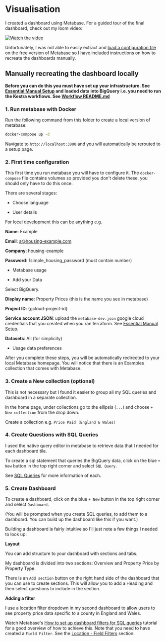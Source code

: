 # Visualisation

I created a dashboard using Metabase. For a guided tour of the final dashboard, check out my loom video:

[![Watch the video](https://cdn.loom.com/sessions/thumbnails/c7980272036f474496f2bb08bee83dd3-c1747f9d4dc41e42-full-play.gif)](https://www.loom.com/share/c7980272036f474496f2bb08bee83dd3?sid=8d8101cf-4477-4d5c-b775-ad5b5d5eee3d)

Unfortunately, I was not able to easily extract and [load a configuration file](https://www.metabase.com/docs/latest/configuring-metabase/config-file) on the free version of Metabase so I have included instructions on how to recreate the dashboards manually. 

## Manually recreating the dashboard locally

**Before you can do this you must have set up your infrastructure. See [Essential Manual Setup](../infrastructure/notes/00_essential_manual_setup.md) and loaded data into BigQuery i.e. you need to run the Kestra workflows. See [Workflow README.md](../01_workflow/README.md)**

### 1. Run metabase with Docker

Run the following command from this folder to create a local version of metabase:

```bash
docker-compose up -d
```

Navigate to `http://localhost:3000` and you will automatically be rerouted to a setup page.

### 2. First time configuration

This first time you run metabase you will have to configure it. The `docker-compose` file contains volumes so provided you don't delete these, you should only have to do this once.

There are several stages:

- Choose language

- User details

For local development this can be anything e.g.

**Name**: Example

**Email**: a@housing-example.com

**Company**: housing-example

**Password**: 1simple_housing_password (must contain number)

- Metabase usage

- Add your Data

Select BigQuery.

**Display name**: Property Prices (this is the name you see in metabase)

**Project ID**: {gcloud-project-id} 

**Service account JSON**: upload the `metabase-dev.json` google cloud credentials that you created when you ran terraform. See [Essential Manual Setup](../infrastructure/notes/00_essential_manual_setup.md).

**Datasets**: All (for simplicity)

- Usage data preferences

After you complete these steps, you will be automatically redirected to your local Metabase homepage. You will notice that there is an Examples collection that comes with Metabase.

### 3. Create a New collection (optional)

This is not necessary but I found it easier to group all my SQL queries and dashboard in a separate collection.

In the home page, under collections go to the ellipsis (`...`) and choose `+ New collection` from the drop down. 

Create a collection e.g. `Price Paid (England & Wales)`

### 4. Create Questions with SQL Queries

I used the native query editor in metabase to retrieve data that I needed for each dashboard tile.

To create a sql statement that queries the BigQuery data, click on the blue `+ New` button in the top right corner and select `SQL Query`.

See [SQL Queries](sql_queries.md) for more information of each.

### 5. Create Dashboard

To create a dashboard, click on the blue `+ New` button in the top right corner and select `Dashboard`.

(You will be prompted when you create SQL queries, to add them to a dashboard. You can build up the dashboard like this if you want.)

Building a dashboard is fairly intuitive so I'll just note a few things I needed to look up:

**Layout**

You can add structure to your dashboard with sections and tabs.

My dashboard is divided into two sections: Overview and Property Price by Property Type.

There is an `Add section` button on the right hand side of the dashboard that you can use to create sections. This will allow you to add a Heading and then select questions to include in the section.

**Adding a filter**

I use a location filter dropdown in my second dashboard to allow users to see property price data specific to a county in England and Wales.

Watch Metabase's [How to set up dashboard filters for SQL queries](https://youtu.be/itNp4cHktlw?feature=shared) tutorial for a good overview of how to achieve this. Note that you need to have created a `Field Filter`. See the [Location - Field Filters](./sql_queries.md) section.


